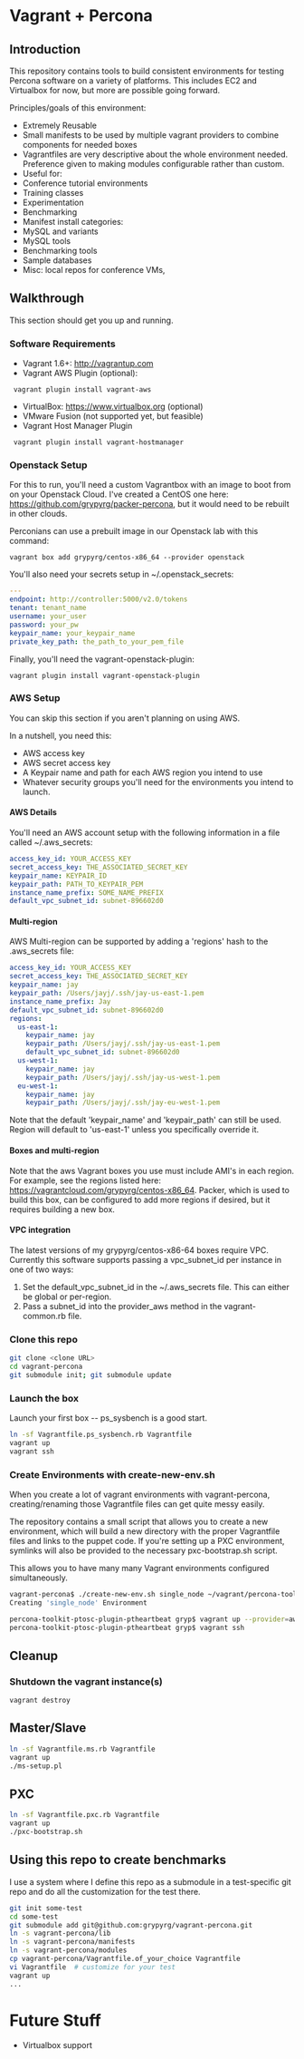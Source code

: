 # Vagrant + Percona 

## Introduction

This repository contains tools to build consistent environments for testing Percona software on a variety of platforms.  This includes EC2 and Virtualbox for now, but more are possible going forward.

Principles/goals of this environment:

* Extremely Reusable
* Small manifests to be used by multiple vagrant providers to combine components for needed boxes
* Vagrantfiles are very descriptive about the whole environment needed.  Preference given to making modules configurable rather than custom. 
* Useful for:
 * Conference tutorial environments
 * Training classes
 * Experimentation
 * Benchmarking
* Manifest install categories:
 * MySQL and variants
 * MySQL tools
 * Benchmarking tools
 * Sample databases
 * Misc: local repos for conference VMs, 


## Walkthrough

This section should get you up and running.

### Software Requirements

* Vagrant 1.6+: http://vagrantup.com
* Vagrant AWS Plugin (optional):

```
 vagrant plugin install vagrant-aws
```

* VirtualBox: https://www.virtualbox.org (optional)
* VMware Fusion (not supported yet, but feasible)
* Vagrant Host Manager Plugin

```
 vagrant plugin install vagrant-hostmanager
```

### Openstack Setup

For this to run, you'll need a custom Vagrantbox with an image to boot from on your Openstack Cloud.  I've created a CentOS one here: https://github.com/grypyrg/packer-percona, but it would need to be rebuilt in other clouds.

Perconians can use a prebuilt image in our Openstack lab with this command: 

```
vagrant box add grypyrg/centos-x86_64 --provider openstack
```

You'll also need your secrets setup in ~/.openstack_secrets:

```yaml
---
endpoint: http://controller:5000/v2.0/tokens
tenant: tenant_name
username: your_user
password: your_pw
keypair_name: your_keypair_name
private_key_path: the_path_to_your_pem_file
```

Finally, you'll need the vagrant-openstack-plugin:

```
vagrant plugin install vagrant-openstack-plugin
```

### AWS Setup

You can skip this section if you aren't planning on using AWS.  

In a nutshell, you need this:

* AWS access key
* AWS secret access key
* A Keypair name and path for each AWS region you intend to use
* Whatever security groups you'll need for the environments you intend to launch.

#### AWS Details

You'll need an AWS account setup with the following information in a file called ~/.aws_secrets:

```yaml
access_key_id: YOUR_ACCESS_KEY
secret_access_key: THE_ASSOCIATED_SECRET_KEY
keypair_name: KEYPAIR_ID
keypair_path: PATH_TO_KEYPAIR_PEM
instance_name_prefix: SOME_NAME_PREFIX
default_vpc_subnet_id: subnet-896602d0
```


#### Multi-region

AWS Multi-region can be supported by adding a 'regions' hash to the .aws_secrets file:

```yaml
access_key_id: YOUR_ACCESS_KEY
secret_access_key: THE_ASSOCIATED_SECRET_KEY
keypair_name: jay
keypair_path: /Users/jayj/.ssh/jay-us-east-1.pem
instance_name_prefix: Jay
default_vpc_subnet_id: subnet-896602d0
regions:
  us-east-1:
    keypair_name: jay
    keypair_path: /Users/jayj/.ssh/jay-us-east-1.pem
    default_vpc_subnet_id: subnet-896602d0
  us-west-1:
    keypair_name: jay
    keypair_path: /Users/jayj/.ssh/jay-us-west-1.pem
  eu-west-1:
    keypair_name: jay
    keypair_path: /Users/jayj/.ssh/jay-eu-west-1.pem
```

Note that the default 'keypair_name' and 'keypair_path' can still be used.  Region will default to 'us-east-1' unless you specifically override it.    

#### Boxes and multi-region

Note that the aws Vagrant boxes you use must include AMI's in each region.  For example, see the regions listed here: https://vagrantcloud.com/grypyrg/centos-x86_64.  Packer, which is used to build this box, can be configured to add more regions if desired, but it requires building a new box.  

#### VPC integration

The latest versions of my grypyrg/centos-x86-64 boxes require VPC.  Currently this software supports passing a vpc_subnet_id per instance in one of two ways:

1. Set the default_vpc_subnet_id in the ~/.aws_secrets file.  This can either be global or per-region.
1. Pass a subnet_id into the provider_aws method in the vagrant-common.rb file.


### Clone this repo

```bash
git clone <clone URL> 
cd vagrant-percona
git submodule init; git submodule update
```

### Launch the box

Launch your first box -- ps_sysbench is a good start.  

```bash
ln -sf Vagrantfile.ps_sysbench.rb Vagrantfile
vagrant up
vagrant ssh
```

### Create Environments with create-new-env.sh

When you create a lot of vagrant environments with vagrant-percona, creating/renaming those Vagrantfile files can get quite messy easily.

The repository contains a small script that allows you to create a new environment, which will build a new directory with the proper Vagrantfile files and links to the puppet code. If you're setting up a PXC environment, symlinks will also be provided to the necessary pxc-bootstrap.sh script.

This allows you to have many many Vagrant environments configured simultaneously.

```bash
vagrant-percona$ ./create-new-env.sh single_node ~/vagrant/percona-toolkit-ptosc-plugin-ptheartbeat
Creating 'single_node' Environment

percona-toolkit-ptosc-plugin-ptheartbeat gryp$ vagrant up --provider=aws
percona-toolkit-ptosc-plugin-ptheartbeat gryp$ vagrant ssh
```

## Cleanup

### Shutdown the vagrant instance(s)

```
vagrant destroy
```

## Master/Slave

```bash
ln -sf Vagrantfile.ms.rb Vagrantfile
vagrant up 
./ms-setup.pl
```  

## PXC 

```bash
ln -sf Vagrantfile.pxc.rb Vagrantfile
vagrant up
./pxc-bootstrap.sh
```  


## Using this repo to create benchmarks

I use a system where I define this repo as a submodule in a test-specific git repo and do all the customization for the test there.

```bash
git init some-test
cd some-test
git submodule add git@github.com:grypyrg/vagrant-percona.git
ln -s vagrant-percona/lib
ln -s vagrant-percona/manifests
ln -s vagrant-percona/modules
cp vagrant-percona/Vagrantfile.of_your_choice Vagrantfile
vi Vagrantfile  # customize for your test
vagrant up
...
```

# Future Stuff


* Virtualbox support
